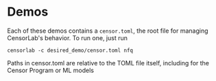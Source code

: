 # Demos

Each of these demos contains a `censor.toml`, the root file for managing CensorLab's behavior. To run one, just run

`censorlab -c desired_demo/censor.toml nfq`


Paths in censor.toml are relative to the TOML file itself, including for the Censor Program or ML models
